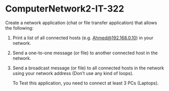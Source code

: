 # ComputerNetwork2-IT-322
Create a network application (chat or file transfer application) that allows the  following: 

1. Print a list of all connected hosts (e.g. Ahmed@192.168.0.10) in your  network. 

2. Send a one-to-one message (or file) to another connected host in the  network. 

3. Send a broadcast message (or file) to all connected hosts in the network  using your network address (Don’t use any kind of loops).  
    
    To Test this application, you need to connect at least 3 PCs (Laptops).
